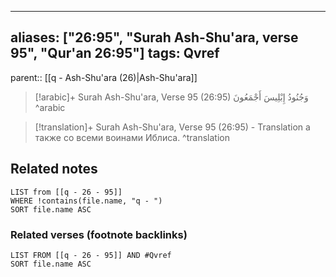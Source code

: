 
---
aliases: ["26:95", "Surah Ash-Shu'ara, verse 95", "Qur'an 26:95"]
tags: Qvref
---

parent:: [[q - Ash-Shu'ara (26)|Ash-Shu'ara]]

> [!arabic]+ Surah Ash-Shu'ara, Verse 95 (26:95)
> <span class="quran-arabic">وَجُنُودُ إِبْلِيسَ أَجْمَعُونَ</span>
^arabic

> [!translation]+ Surah Ash-Shu'ara, Verse 95 (26:95) - Translation
> а также со всеми воинами Иблиса.
^translation



## Related notes
```dataview
LIST from [[q - 26 - 95]]
WHERE !contains(file.name, "q - ")
SORT file.name ASC
```

### Related verses (footnote backlinks)
```dataview
LIST FROM [[q - 26 - 95]] AND #Qvref
SORT file.name ASC
```

